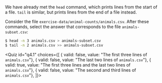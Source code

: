 <script>
import Quiz from "$components/Quiz.svelte";
</script>

We have already met the `head` command, which prints lines from the start of a file.
`tail` is similar, but prints lines from the end of a file instead.

Consider the file `exercise-data/animal-counts/animals.csv`.
After these commands, select the answer that
corresponds to the file `animals-subset.csv`:

```bash
$ head -n 3 animals.csv > animals-subset.csv
$ tail -n 2 animals.csv >> animals-subset.csv
```

<Quiz id="q4.1" choices={[
{ valid: false, value: "The first three lines of `animals.csv`"},
{ valid: false, value: "The last two lines of `animals.csv`"},
{ valid: true, value: "The first three lines and the last two lines of `animals.csv`"},
{ valid: false, value: "The second and third lines of `animals.csv`"},
]}>
<span slot="prompt">
</span>
</Quiz>
